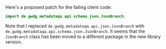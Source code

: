 Here's a proposed patch for the failing client code:
```java
import de.gwdg.metadataqa.api.schema.json.JsonBranch;
```
Note that I replaced `de.gwdg.metadataqa.api.json.JsonBranch` with `de.gwdg.metadataqa.api.schema.json.JsonBranch`. It seems that the `JsonBranch` class has been moved to a different package in the new library version.